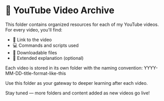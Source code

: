 # 🎥 YouTube Video Archive

This folder contains organized resources for each of my YouTube videos.  
For every video, you'll find:

- 🔗 Link to the video  
- 💻 Commands and scripts used  
- 📁 Downloadable files  
- 📝 Extended explanation (optional)

Each video is stored in its own folder with the naming convention: YYYY-MM-DD-title-format-like-this

Use this folder as your gateway to deeper learning after each video.  

Stay tuned — more folders and content added as new videos go live!
